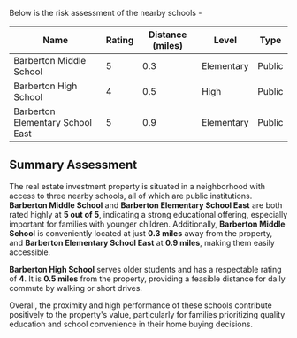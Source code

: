 Below is the risk assessment of the nearby schools -

| Name                            | Rating | Distance (miles) | Level      | Type   |
|---------------------------------|--------|------------------|------------|--------|
| Barberton Middle School         | 5      | 0.3              | Elementary | Public |
| Barberton High School           | 4      | 0.5              | High       | Public |
| Barberton Elementary School East| 5      | 0.9              | Elementary | Public |

## Summary Assessment

The real estate investment property is situated in a neighborhood with access to three nearby schools, all of which are public institutions. **Barberton Middle School** and **Barberton Elementary School East** are both rated highly at **5 out of 5**, indicating a strong educational offering, especially important for families with younger children. Additionally, **Barberton Middle School** is conveniently located at just **0.3 miles** away from the property, and **Barberton Elementary School East** at **0.9 miles**, making them easily accessible.

**Barberton High School** serves older students and has a respectable rating of **4**. It is **0.5 miles** from the property, providing a feasible distance for daily commute by walking or short drives.

Overall, the proximity and high performance of these schools contribute positively to the property's value, particularly for families prioritizing quality education and school convenience in their home buying decisions.